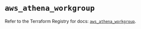 # `aws_athena_workgroup`

Refer to the Terraform Registry for docs: [`aws_athena_workgroup`](https://registry.terraform.io/providers/hashicorp/aws/5.33.0/docs/resources/athena_workgroup).
